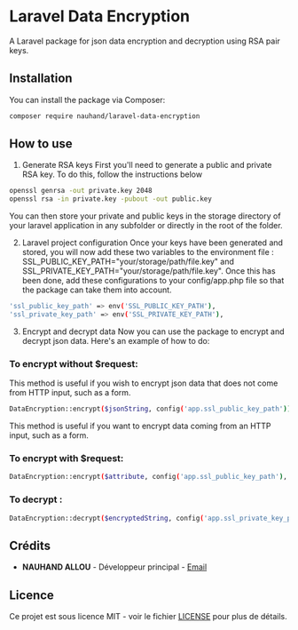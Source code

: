 # Laravel Data Encryption

A Laravel package for json data encryption and decryption using RSA pair keys.

## Installation

You can install the package via Composer:

```bash
composer require nauhand/laravel-data-encryption
```
## How to use

1. Generate RSA keys
First you'll need to generate a public and private RSA key. To do this, follow the instructions below

```bash
openssl genrsa -out private.key 2048
openssl rsa -in private.key -pubout -out public.key
```
You can then store your private and public keys in the storage directory of your laravel application in any subfolder or directly in the root of the folder.

2. Laravel project configuration
Once your keys have been generated and stored, you will now add these two variables to the environment file : SSL_PUBLIC_KEY_PATH="your/storage/path/file.key" and SSL_PRIVATE_KEY_PATH="your/storage/path/file.key". Once this has been done, add these configurations to your config/app.php file so that the package can take them into account.

```bash
'ssl_public_key_path' => env('SSL_PUBLIC_KEY_PATH'),
'ssl_private_key_path' => env('SSL_PRIVATE_KEY_PATH'),
```

3. Encrypt and decrypt data
Now you can use the package to encrypt and decrypt json data. Here's an example of how to do:

### To encrypt without $request: 

This method is useful if you wish to encrypt json data that does not come from HTTP input, such as a form.

```bash
DataEncryption::encrypt($jsonString, config('app.ssl_public_key_path'));
```

This method is useful if you want to encrypt data coming from an HTTP input, such as a form.

### To encrypt with $request: 

```bash
DataEncryption::encrypt($attribute, config('app.ssl_public_key_path'), $request);
```

### To decrypt : 

```bash
DataEncryption::decrypt($encryptedString, config('app.ssl_private_key_path'));
```
## Crédits

- **NAUHAND ALLOU** - Développeur principal - [Email](mailto:olivier.nauhand@gmail.com)

## Licence

Ce projet est sous licence MIT - voir le fichier [LICENSE](LICENSE) pour plus de détails.
